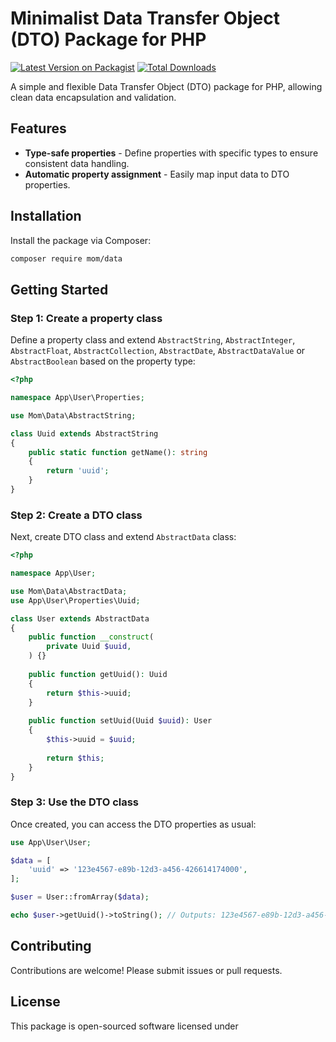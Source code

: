 # Minimalist Data Transfer Object (DTO) Package for PHP

[![Latest Version on Packagist](https://img.shields.io/packagist/v/mom/data.svg?style=flat-square)](https://packagist.org/packages/mom/data)
[![Total Downloads](https://img.shields.io/packagist/dt/mom/data.svg?style=flat-square)](https://packagist.org/packages/momphp/data)

A simple and flexible Data Transfer Object (DTO) package for PHP, allowing clean data encapsulation and validation.

## Features

- **Type-safe properties** - Define properties with specific types to ensure consistent data handling.
- **Automatic property assignment** - Easily map input data to DTO properties.

## Installation

Install the package via Composer:

```bash
composer require mom/data
```

## Getting Started

### Step 1: Create a property class

Define a property class and extend `AbstractString`, `AbstractInteger`, `AbstractFloat`, `AbstractCollection`, `AbstractDate`, `AbstractDataValue` or `AbstractBoolean` based on the property type:

```php
<?php

namespace App\User\Properties;

use Mom\Data\AbstractString;

class Uuid extends AbstractString
{
    public static function getName(): string
    {
        return 'uuid';
    }
}
```

### Step 2: Create a DTO class

Next, create DTO class and extend `AbstractData` class:

```php
<?php

namespace App\User;

use Mom\Data\AbstractData;
use App\User\Properties\Uuid;

class User extends AbstractData
{
    public function __construct(
        private Uuid $uuid,
    ) {}
    
    public function getUuid(): Uuid
    {
        return $this->uuid;
    }
    
    public function setUuid(Uuid $uuid): User
    {
        $this->uuid = $uuid;
        
        return $this;
    }
}
```

### Step 3: Use the DTO class

Once created, you can access the DTO properties as usual:

```php
use App\User\User;

$data = [
    'uuid' => '123e4567-e89b-12d3-a456-426614174000',
];

$user = User::fromArray($data);

echo $user->getUuid()->toString(); // Outputs: 123e4567-e89b-12d3-a456-426614174000
```

## Contributing

Contributions are welcome! Please submit issues or pull requests.

## License

This package is open-sourced software licensed under